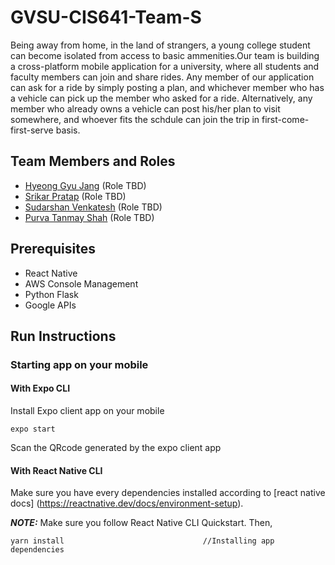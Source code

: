 # GVSU-CIS641-Team-S

Being away from home, in the land of strangers, a young college student can become isolated from access to basic ammenities.Our team is building a cross-platform mobile application for a university, where all students and faculty members can join and share rides. Any member of our application can ask for a ride by simply posting a plan, and whichever member who has a vehicle can pick up the member who asked for a ride. Alternatively, any member who already owns a vehicle can post his/her plan to visit somewhere, and whoever fits the schdule can join the trip in first-come-first-serve basis.

## Team Members and Roles

* [Hyeong Gyu Jang](https://github.com/hyeonggyujang/CIS641-HW2-Jang) (Role TBD)
* [Srikar Pratap](https://github.com/SrikarPratap/CIS641-HW2-PRATAP) (Role TBD)
* [Sudarshan Venkatesh](https://github.com/sudsvenk/CIS641-HW2-VENKATESH) (Role TBD)
* [Purva Tanmay Shah](https://github.com/Purva8852/CIS641-HW2-SHAH#cis641-hw2-shah) (Role TBD)

## Prerequisites
* React Native
* AWS Console Management 
* Python Flask
* Google APIs

## Run Instructions

### Starting app on your mobile
#### With Expo CLI
Install Expo client app on your mobile <br>

`expo start`<br>

Scan the QRcode generated by the expo client app 

#### With React Native CLI

Make sure you have every dependencies installed according to [react native docs] (https://reactnative.dev/docs/environment-setup).

***NOTE:*** Make sure you follow React Native CLI Quickstart. 
Then, 
```block
yarn install                               //Installing app dependencies
